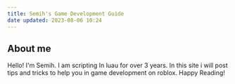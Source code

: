 ```yaml
---
title: Semih's Game Development Guide
date updated: 2023-08-06 10:24
---
```


## About me

Hello! I'm Semih. I am scripting In luau for over 3 years. In this site i will post tips and tricks to help you in game development on roblox. Happy Reading!
